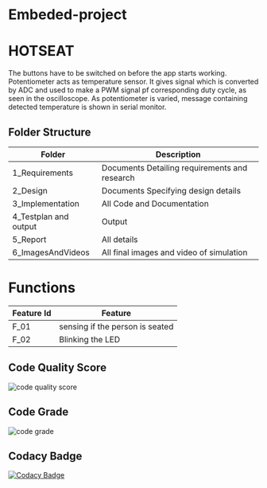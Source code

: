# Embeded-project
# HOTSEAT
The buttons have to be switched on before the app starts working. Potentiometer acts as temperature sensor. It gives signal which is converted by ADC and used to make a PWM signal pf corresponding duty cycle, as seen in the oscilloscope. As potentiometer is varied, message containing detected temperature is shown in serial monitor.
## Folder Structure
|Folder	|Description|
|-------|-----------|
|1_Requirements|	Documents Detailing requirements and research|
|2_Design|	Documents Specifying design details|
|3_Implementation|	All Code and Documentation|
|4_Testplan and output	|Output|
|5_Report	|All details|
|6_ImagesAndVideos	|All final images and video of simulation|
# Functions
|Feature Id	|Feature|
|-----------|-------|
|F_01|	sensing if the person is seated|
|F_02	|Blinking the LED|

## Code Quality Score
  ![code quality score](https://api.codiga.io/project/32918/score/svg)
## Code Grade
![code grade](https://api.codiga.io/project/32918/status/svg)
## Codacy Badge
[![Codacy Badge](https://app.codacy.com/project/badge/Grade/9a8aee8d57974d708d50b1298309b90d)](https://www.codacy.com/gh/Jhaaditya1999/M2_HOTSEAT/dashboard?utm_source=github.com&amp;utm_medium=referral&amp;utm_content=Jhaaditya1999/M2_HOTSEAT&amp;utm_campaign=Badge_Grade)
